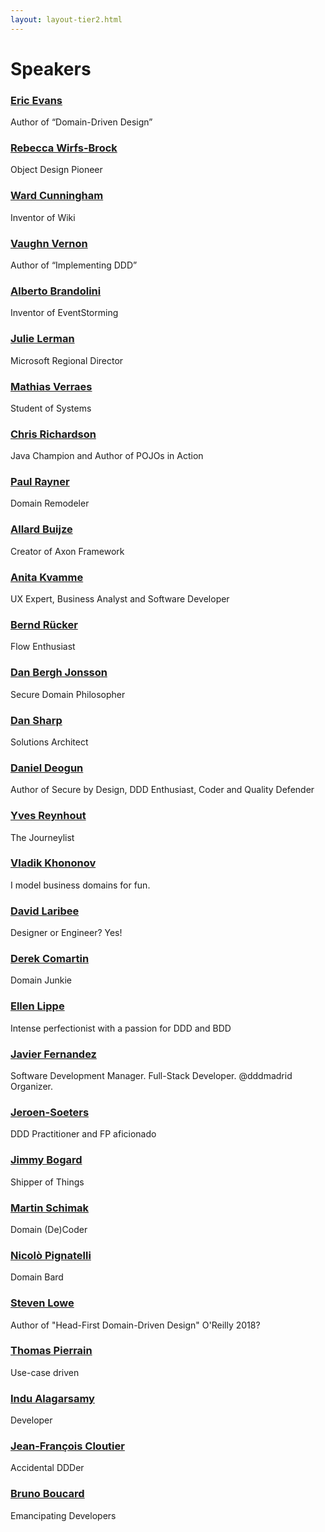 ```yaml
---
layout: layout-tier2.html
---
```


<div class="container section speakers">
  <h1 class="section-header">Speakers</h1>
  <div class="row">
    <div class="speaker-container">
      <a href="eric-evans.html"><div class="speaker-img eric-evans">
      </div></a>
      <h3><a class="speaker-name" href="eric-evans.html">Eric Evans</a></h3>
      <p class="speaker-details">Author of “Domain-Driven Design”</p>
    </div>
    <div class="speaker-container">
      <a href="rebecca-wirfs-brock.html"><div class="speaker-img rebecca-wirfs-brock">
      </div></a>
      <h3><a class="speaker-name" href="rebecca-wirfs-brock.html">Rebecca Wirfs-Brock</a></h3>
      <p class="speaker-details">Object Design Pioneer</p>
    </div>
    <div class="speaker-container">
      <a href="ward-cunningham.html"><div class="speaker-img ward-cunningham">
      </div></a>
      <h3><a class="speaker-name" href="ward-cunningham.html">Ward Cunningham</a></h3>
      <p class="speaker-details">Inventor of Wiki</p>
    </div>
    <div class="speaker-container">
      <a href="vaughn-vernon.html"><div class="speaker-img vaughn-vernon">
      </div></a>
      <h3><a class="speaker-name" href="vaughn-vernon.html">Vaughn Vernon</a></h3>
      <p class="speaker-details">Author of “Implementing DDD”</p>
    </div>
  </div>
  <div class="row">
    <div class="speaker-container">
      <a href="alberto-brandolini.html"><div class="speaker-img alberto-brandolini">
      </div></a>
      <h3><a class="speaker-name" href="alberto-brandolini.html">Alberto Brandolini</a></h3>
      <p class="speaker-details">Inventor of EventStorming</p>
    </div>
    <div class="speaker-container">
      <a href="julie-lerman.html"><div class="speaker-img julie-lerman">
      </div></a>
      <h3><a class="speaker-name" href="julie-lerman.html">Julie Lerman</a></h3>
      <p class="speaker-details">Microsoft Regional Director</p>
    </div>
    <div class="speaker-container">
      <a href="mathias-verraes.html"><div class="speaker-img mathias-verraes">
      </div></a>
      <h3><a class="speaker-name" href="mathias-verraes.html">Mathias Verraes</a></h3>
      <p class="speaker-details">Student of Systems</p>
    </div>
    <div class="speaker-container">
      <a href="chris-richardson.html"><div class="speaker-img chris-richardson">
      </div></a>
      <h3><a class="speaker-name" href="chris-richardson.html">Chris Richardson</a></h3>
      <p class="speaker-details">Java Champion and Author of POJOs in Action</p>
    </div>
  </div>
  <div class="row">
    <div class="speaker-container">
      <a href="paul-rayner.html"><div class="speaker-img paul-rayner">
      </div></a>
      <h3><a class="speaker-name" href="paul-rayner.html">Paul Rayner</a></h3>
      <p class="speaker-details">Domain Remodeler</p>
    </div>
    <div class="speaker-container">
      <a href="allard-buijze.html"><div class="speaker-img allard-buijze">
      </div></a>
      <h3><a class="speaker-name" href="allard-buijze.html">Allard Buijze</a></h3>
      <p class="speaker-details">Creator of Axon Framework</p>
    </div>
    <div class="speaker-container">
      <a href="anita-kvamme.html"><div class="speaker-img anita-kvamme">
      </div></a>
      <h3><a class="speaker-name" href="anita-kvamme.html">Anita Kvamme</a></h3>
      <p class="speaker-details">UX Expert, Business Analyst and Software Developer</p>
    </div>
    <div class="speaker-container">
      <a href="bernd-rucker.html"><div class="speaker-img bernd-rücker">
      </div></a>
      <h3><a class="speaker-name" href="bernd-rucker.html">Bernd Rücker</a></h3>
      <p class="speaker-details">Flow Enthusiast</p>
    </div>
  </div>
    <div class="row">
      <div class="speaker-container">
        <a href="dan-bergh-jonsson.html"><div class="speaker-img dan-bergh-jonsson">
        </div></a>
        <h3><a class="speaker-name" href="dan-bergh-jonsson.html">Dan Bergh Jonsson</a></h3>
        <p class="speaker-details">Secure Domain Philosopher</p>
      </div>
      <div class="speaker-container">
        <a href="dan-sharp.html"><div class="speaker-img dan-sharp">
        </div></a>
        <h3><a class="speaker-name" href="dan-sharp.html">Dan Sharp</a></h3>
        <p class="speaker-details">Solutions Architect</p>
      </div>
      <div class="speaker-container">
        <a href="daniel-deogun.html"><div class="speaker-img daniel-deogun">
        </div></a>
        <h3><a class="speaker-name" href="daniel-deogun.html">Daniel Deogun</a></h3>
        <p class="speaker-details">Author of Secure by Design, DDD Enthusiast, Coder and Quality Defender</p>
      </div>
      <div class="speaker-container">
        <a href="yves-reynhout.html"><div class="speaker-img yves-reynhout">
        </div></a>
        <h3><a class="speaker-name" href="yves-reynhout.html">Yves Reynhout</a></h3>
        <p class="speaker-details">The Journeylist</p>
      </div>
  </div>
  <div class="row">
    <div class="speaker-container">
      <a href="vladik-khononov.html"><div class="speaker-img vladik-khononov">
      </div></a>
      <h3><a class="speaker-name" href="vladik-khononov.html">Vladik Khononov</a></h3>
      <p class="speaker-details">I model business domains for fun.</p>
    </div>
    <div class="speaker-container">
      <a href="david-laribee.html"><div class="speaker-img david-laribee">
      </div></a>
      <h3><a class="speaker-name" href="david-laribee.html">David Laribee</a></h3>
      <p class="speaker-details">Designer or Engineer? Yes!</p>
    </div>
    <div class="speaker-container">
      <a href="derek-comartin.html"><div class="speaker-img derek-comartin">
      </div></a>
      <h3><a class="speaker-name" href="derek-comartin.html">Derek Comartin</a></h3>
      <p class="speaker-details">Domain Junkie</p>
    </div>
    <div class="speaker-container">
      <a href="ellen-lippe.html"><div class="speaker-img ellen-lippe">
      </div></a>
      <h3><a class="speaker-name" href="ellen-lippe.html">Ellen Lippe</a></h3>
      <p class="speaker-details">Intense perfectionist with a passion for DDD and BDD
</p>
    </div>
  </div>
  <div class="row">
    <div class="speaker-container">
      <a href="javier-fernandez.html"><div class="speaker-img javier-fernandez">
      </div></a>
      <h3><a class="speaker-name" href="javier-fernandez.html">Javier Fernandez</a></h3>
      <p class="speaker-details">Software Development Manager. Full-Stack Developer. @dddmadrid Organizer.</p>
    </div>
    <div class="speaker-container">
      <a href="jeroen-soeters.html"><div class="speaker-img jeroen-soeters">
      </div></a>
      <h3><a class="speaker-name" href="jeroen-soeters.html">Jeroen-Soeters</a></h3>
      <p class="speaker-details">DDD Practitioner and FP aficionado</p>
    </div>
    <div class="speaker-container">
      <a href="jimmy-bogard.html"><div class="speaker-img jimmy-bogard">
      </div></a>
      <h3><a class="speaker-name" href="jimmy-bogard.html">Jimmy Bogard</a></h3>
      <p class="speaker-details">Shipper of Things</p>
    </div>
    <div class="speaker-container">
      <a href="martin-schimak.html"><div class="speaker-img martin-schimak">
      </div></a>
      <h3><a class="speaker-name" href="martin-schimak.html">Martin Schimak</a></h3>
      <p class="speaker-details">Domain (De)Coder</p>
    </div>
  </div>
  <div class="row">
    <div class="speaker-container">
      <a href="nicolo-pignatelli.html"><div class="speaker-img nicolo-pignatelli">
      </div></a>
      <h3><a class="speaker-name" href="nicolo-pignatelli.html">Nicolò Pignatelli</a></h3>
      <p class="speaker-details">Domain Bard</p>
    </div>
    <!--<div class="speaker-container">
      <a href="scott-bellware.html"><div class="speaker-img scott-bellware">
      </div></a>
      <h3><a class="speaker-name" href="scott-bellware.html">Scott Bellware</a></h3>
      <p class="speaker-details">Asker of Inconvenient Questions</p>
    </div>-->
    <div class="speaker-container">
      <a href="steven-lowe.html"><div class="speaker-img steven-lowe">
      </div></a>
      <h3><a class="speaker-name" href="steven-lowe.html">Steven Lowe</a></h3>
      <p class="speaker-details">Author of "Head-First Domain-Driven Design" O'Reilly 2018?</p>
    </div>
    <div class="speaker-container">
      <a href="thomas-pierrain.html"><div class="speaker-img thomas-pierrain">
      </div></a>
      <h3><a class="speaker-name" href="thomas-pierrain.html">Thomas Pierrain</a></h3>
      <p class="speaker-details">Use-case driven</p>
    </div>
    <div class="speaker-container">
      <a href="indu-alagarsamy.html"><div class="speaker-img indu-alagarsamy">
      </div></a>
      <h3><a class="speaker-name" href="indu-alagarsamy.html">Indu Alagarsamy</a></h3>
      <p class="speaker-details">Developer</p>
    </div>    
  </div>
  <div class="row">
    <div class="speaker-container">
      <a href="jean-francois-cloutier.html"><div class="speaker-img jean-francois-cloutier">
      </div></a>
      <h3><a class="speaker-name" href="jean-francois-cloutier.html">Jean-François Cloutier</a></h3>
      <p class="speaker-details">Accidental DDDer</p>
    </div>
    <div class="speaker-container">
      <a href="bruno-boucard.html"><div class="speaker-img bruno-boucard">
      </div></a>
      <h3><a class="speaker-name" href="bruno-boucard.html">Bruno Boucard</a></h3>
      <p class="speaker-details">Emancipating Developers</p>
    </div>
  </div>
</div>
